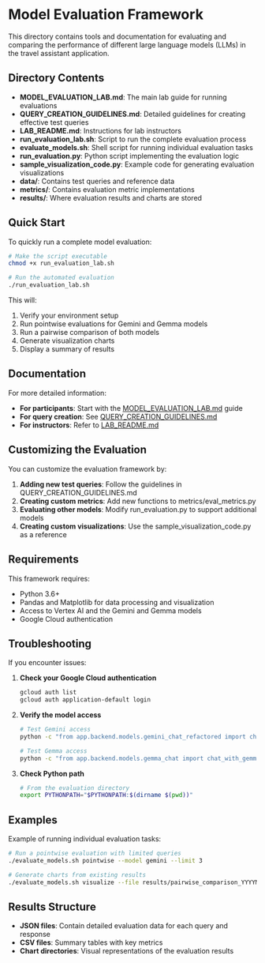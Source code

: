# Model Evaluation Framework

This directory contains tools and documentation for evaluating and comparing the performance of different large language models (LLMs) in the travel assistant application.

## Directory Contents

- **MODEL_EVALUATION_LAB.md**: The main lab guide for running evaluations
- **QUERY_CREATION_GUIDELINES.md**: Detailed guidelines for creating effective test queries
- **LAB_README.md**: Instructions for lab instructors
- **run_evaluation_lab.sh**: Script to run the complete evaluation process
- **evaluate_models.sh**: Shell script for running individual evaluation tasks
- **run_evaluation.py**: Python script implementing the evaluation logic
- **sample_visualization_code.py**: Example code for generating evaluation visualizations
- **data/**: Contains test queries and reference data
- **metrics/**: Contains evaluation metric implementations
- **results/**: Where evaluation results and charts are stored

## Quick Start

To quickly run a complete model evaluation:

```bash
# Make the script executable
chmod +x run_evaluation_lab.sh

# Run the automated evaluation
./run_evaluation_lab.sh
```

This will:
1. Verify your environment setup
2. Run pointwise evaluations for Gemini and Gemma models
3. Run a pairwise comparison of both models
4. Generate visualization charts
5. Display a summary of results

## Documentation

For more detailed information:

- **For participants**: Start with the [MODEL_EVALUATION_LAB.md](MODEL_EVALUATION_LAB.md) guide
- **For query creation**: See [QUERY_CREATION_GUIDELINES.md](QUERY_CREATION_GUIDELINES.md)
- **For instructors**: Refer to [LAB_README.md](LAB_README.md)

## Customizing the Evaluation

You can customize the evaluation framework by:

1. **Adding new test queries**: Follow the guidelines in QUERY_CREATION_GUIDELINES.md
2. **Creating custom metrics**: Add new functions to metrics/eval_metrics.py
3. **Evaluating other models**: Modify run_evaluation.py to support additional models
4. **Creating custom visualizations**: Use the sample_visualization_code.py as a reference

## Requirements

This framework requires:
- Python 3.6+
- Pandas and Matplotlib for data processing and visualization
- Access to Vertex AI and the Gemini and Gemma models
- Google Cloud authentication

## Troubleshooting

If you encounter issues:

1. **Check your Google Cloud authentication**
   ```bash
   gcloud auth list
   gcloud auth application-default login
   ```

2. **Verify the model access**
   ```bash
   # Test Gemini access
   python -c "from app.backend.models.gemini_chat_refactored import chat_with_gemini; print(chat_with_gemini('Hello'))"
   
   # Test Gemma access
   python -c "from app.backend.models.gemma_chat import chat_with_gemma; print(chat_with_gemma('Hello'))"
   ```

3. **Check Python path**
   ```bash
   # From the evaluation directory
   export PYTHONPATH="$PYTHONPATH:$(dirname $(pwd))"
   ```

## Examples

Example of running individual evaluation tasks:

```bash
# Run a pointwise evaluation with limited queries
./evaluate_models.sh pointwise --model gemini --limit 3

# Generate charts from existing results
./evaluate_models.sh visualize --file results/pairwise_comparison_YYYYMMDD_HHMMSS.json
```

## Results Structure

- **JSON files**: Contain detailed evaluation data for each query and response
- **CSV files**: Summary tables with key metrics
- **Chart directories**: Visual representations of the evaluation results 